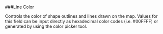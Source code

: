 ###Line Color

Controls the color of shape outlines and lines drawn on the map.  Values for this field can be input directly as hexadecimal color codes (i.e. #00FFFF) or generated by using the color picker tool. 
